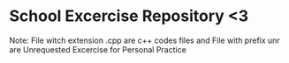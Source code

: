 # School Excercise Repository <3

Note:
File witch extension .cpp are c++ codes files
and File with prefix unr are Unrequested Excercise for Personal Practice
